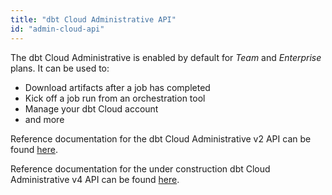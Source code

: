 ```yaml
---
title: "dbt Cloud Administrative API"
id: "admin-cloud-api"
---
```


The dbt Cloud Administrative <Term id="api" /> is enabled by default for _Team_ and _Enterprise_ plans. It can be used to:

- Download artifacts after a job has completed
- Kick off a job run from an orchestration tool
- Manage your dbt Cloud account
- and more

Reference documentation for the dbt Cloud Administrative v2 API can be found [here](/dbt-cloud/api-v2).

Reference documentation for the under construction dbt Cloud Administrative v4 API can be found [here](/dbt-cloud/api-v4).
